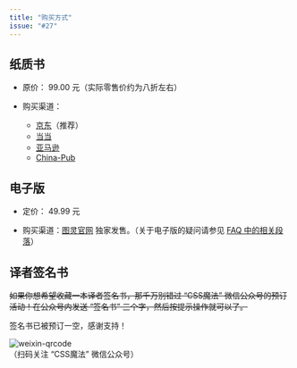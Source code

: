 ```yaml
---
title: "购买方式"
issue: "#27"
---
```


## 纸质书 <a name="paper-book">&nbsp;</a>

* 原价： 99.00 元（实际零售价约为八折左右）

* 购买渠道：
	* [京东](http://item.jd.com/11911279.html)（推荐）
	* [当当](http://product.dangdang.com/23953090.html)
	* [亚马逊](https://www.amazon.cn/dp/B01ET3FO86)
	* [China-Pub](http://product.china-pub.com/4942111)


## 电子版 <a name="e-book">&nbsp;</a>

* 定价： 49.99 元

* 购买渠道：[图灵官网](http://www.ituring.com.cn/book/1695) 独家发售。（关于电子版的疑问请参见 [FAQ 中的相关段落](https://github.com/cssmagic/CSS-Secrets/issues/16#e-book-more)）


## 译者签名书 <a name="signature">&nbsp;</a>

~~如果你想希望收藏一本译者签名书，那千万别错过 “CSS魔法” 微信公众号的预订活动！在公众号内发送 “签名书” 三个字，然后按提示操作就可以了。~~

签名书已被预订一空，感谢支持！

![weixin-qrcode](https://cloud.githubusercontent.com/assets/1231359/13040994/04966808-d3ee-11e5-8eb5-7e3bf8767f4e.png)<br>（扫码关注 “CSS魔法” 微信公众号）
